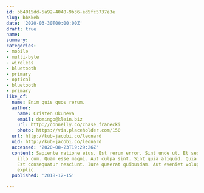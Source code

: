 ```yaml
---
id: bb4015dd-5a92-4040-9b36-ed5fc5737e3e
slug: bbKkeb
date: '2020-03-30T00:00:00Z'
draft: true
name: 
summary: 
categories:
- mobile
- multi-byte
- wireless
- bluetooth
- primary
- optical
- bluetooth
- primary
like_of:
  name: Enim quis quos rerum.
  author:
    name: Cristen Okuneva
    email: domingo@klein.biz
    url: http://connelly.co/chase_franecki
    photo: https://via.placeholder.com/150
  url: http://kub-jacobi.co/leonard
  uid: http://kub-jacobi.co/leonard
  accessed: '2020-08-23T19:29:26Z'
  content: Sapiente ratione eius. Est rerum error. Sint unde ut. Et sed placeat. Laudantium
    illo cum. Quam esse magni. Aut culpa sint. Sint quia aliquid. Quia odit blanditiis.
    Est consequatur nesciunt. Iure quaerat quibusdam. Aut eveniet voluptatum. Qui
    explic.
  published: '2018-12-15'

---
```



